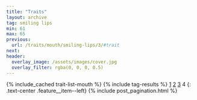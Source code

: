 ```yaml
---
title: "Traits"
layout: archive
tag: smiling lips
min: 61
max: 65
previous:
  url: /traits/mouth/smiling-lips/3/#trait
next:
header:
  overlay_image: /assets/images/cover.jpg
  overlay_filter: rgba(0, 0, 0, 0.5)
---
```

{% include_cached trait-list-mouth %}
{% include tag-results %}
[1](/traits/mouth/smiling-lips/1/#trait) [2](/traits/mouth/smiling-lips/2/#trait) [3](/traits/mouth/smiling-lips/3/#trait) 4 
{: .text-center .feature__item--left}
{% include post_pagination.html %}
